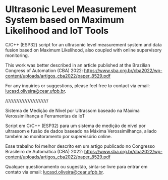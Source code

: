 # Ultrasonic Level Measurement System based on Maximum Likelihood and IoT Tools
C/C++ (ESP32) script for an ultrasonic level measurement system and data fusion based on Maximum Likelihood, also coupled with online supervisory monitoring.

This work was better described in an article published at the Brazilian Congress of Automation (CBA) 2022: https://www.sba.org.br/cba2022/wp-content/uploads/artigos_cba2022/paper_8529.pdf

For any inquiries or suggestions, please feel free to contact via email: lucasd.oliveira@cear.ufpb.br.

///////////////////////////

Sistema de Medição de Nível por Ultrassom baseado na Máxima Verossimilhança e Ferramentas de IoT

Script em C/C++ (ESP32) para um sistema de medição de nível por ultrassom e fusão de dados baseado na Máxima Verossimilhança, aliado também ao monitoramento por supervisório online. 

Esse trabalho foi melhor descrito em um artigo publicado no Congresso Brasileiro de Automática (CBA) 2022: https://www.sba.org.br/cba2022/wp-content/uploads/artigos_cba2022/paper_8529.pdf

Qualquer questionamento ou sugestão, sinta-se livre para entrar em contato via email: lucasd.oliveira@cear.ufpb.br.    
